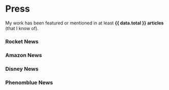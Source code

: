 <script setup>
    import { data } from './press.data'
    import NewsList from '../components/NewsList.vue'
</script>

# Press

My work has been featured or mentioned in at least **{{ data.total }} articles** (that I know of).

<section id="rocket" v-if="data.rocket.length">
    <h3>Rocket News</h3>
    <NewsList :data="data.rocket"></NewsList>
</section>

<section id="amazon" v-if="data.amazon.length">
    <h3>Amazon News</h3>
    <NewsList :data="data.amazon"></NewsList>
</section>

<section id="disney" v-if="data.disney.length">
    <h3>Disney News</h3>
    <NewsList :data="data.disney"></NewsList>
</section>

<section id="phenomblue" v-if="data.phenomblue.length">
    <h3>Phenomblue News</h3>
    <NewsList :data="data.phenomblue"></NewsList>
</section>